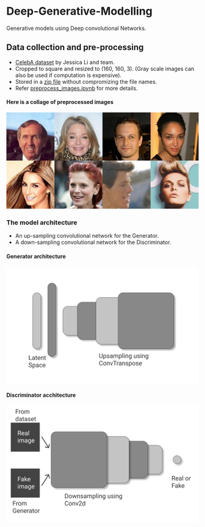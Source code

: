 # Deep-Generative-Modelling
Generative models using Deep convolutional Networks.

## Data collection and pre-processing<br>
- [CelebA dataset](https://www.kaggle.com/jessicali9530/celeba-dataset) by Jessica Li and team.
- Cropped to square and resized to (160, 160, 3). (Gray scale images can also be used if computation is expensive).
- Stored in a [zip file](https://drive.google.com/file/d/1-1tWqqRMIEh7-brHL2zYaiRUcrLN8Ixk/view?usp=sharing) without compromizing the file names.
- Refer [preprocess_images.ipynb](./preprocess_images.ipynb) for more details.<br>
#### Here is a collage of preprocessed images
![collage](./images/collage.png)

### The model architecture
- An up-sampling convolutional network for the Generator.
- A down-sampling convolutional network for the Discriminator.

#### Generator architecture
![generator](./images/generator.png)
#### Discriminator acchitecture
![discriminator](./images/discriminator.png)

